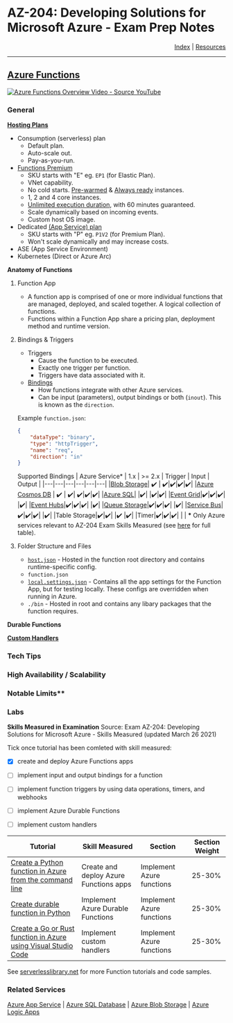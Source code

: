 # AZ-204: Developing Solutions for Microsoft Azure - Exam Prep Notes

<div style="text-align: right"> <a href="..\README.MD">Index</a> | <a href="..\RESOURCES.MD">Resources</a> </div>

----
[Azure Functions](https://docs.microsoft.com/en-us/azure/azure-functions/functions-overview)
----------

[![Azure Functions Overview Video - Source YouTube](https://img.youtube.com/vi/8-jz5f_JyEQ/0.jpg)](https://youtu.be/8-jz5f_JyEQ)

### General

[**Hosting Plans**](https://docs.microsoft.com/en-us/azure/azure-functions/functions-scale)
* Consumption (serverless) plan
  * Default plan.
  * Auto-scale out.
  * Pay-as-you-run.
* [Functions Premium](https://docs.microsoft.com/en-us/azure/azure-functions/functions-premium-plan?tabs=azurecli)
  * SKU starts with "E" eg. `EP1` (for Elastic Plan).
  * VNet capability.
  * No cold starts. [Pre-warmed](https://docs.microsoft.com/en-us/azure/azure-functions/functions-premium-plan?tabs=azurecli#pre-warmed-instances) & [Always ready](https://docs.microsoft.com/en-us/azure/azure-functions/functions-premium-plan?tabs=azurecli#always-ready-instances) instances.
  * 1, 2 and 4 core instances.
  * [Unlimited execution duration](https://docs.microsoft.com/en-us/azure/azure-functions/functions-premium-plan?tabs=azurecli#longer-run-duration), with 60 minutes guaranteed.
  * Scale dynamically based on incoming events.
  * Custom host OS image.
* Dedicated [(App Service) plan](../appservice/README.MD#general)
  * SKU starts with "P" eg. `P1V2` (for Premium Plan).
  * Won't scale dynamically and may increase costs.
* ASE (App Service Environment)
* Kubernetes (Direct or Azure Arc)

**Anatomy of Functions**

1. Function App
   * A function app is comprised of one or more individual functions that are managed, deployed, and scaled together. A logical collection of functions.
   * Functions within a Function App share a pricing plan, deployment method and runtime version. 

2. Bindings & Triggers
   * Triggers
     * Cause the function to be executed.
     * Exactly one trigger per function.
     * Triggers have data associated with it.
   * [Bindings](https://docs.microsoft.com/en-us/azure/azure-functions/add-bindings-existing-function?tabs=csharp)
     * How functions integrate with other Azure services.
     * Can be input (parameters), output bindings or both (`inout`). This is known as the `direction`.


    Example `function.json`:
     ```json
     {
         "dataType": "binary",
         "type": "httpTrigger",
         "name": "req",
         "direction": "in"
     }
     ```

    Supported Bindings 
    | Azure Service* | 1.x | >= 2.x | Trigger | Input | Output |
    |---|---|---|---|---|---|
    |[Blob Storage](https://docs.microsoft.com/en-us/azure/azure-functions/functions-bindings-storage-blob)| :heavy_check_mark: |  :heavy_check_mark:|:heavy_check_mark:|:heavy_check_mark:|:heavy_check_mark:|
    |[Azure Cosmos DB](https://docs.microsoft.com/en-us/azure/azure-functions/functions-bindings-cosmosdb-v2) | :heavy_check_mark: | :heavy_check_mark:| :heavy_check_mark:|:heavy_check_mark:|:heavy_check_mark:|
    |[Azure SQL](https://docs.microsoft.com/en-us/azure/azure-functions/functions-bindings-azure-sql)| |:heavy_check_mark:| |:heavy_check_mark:|:heavy_check_mark:|
    |[Event Grid](https://docs.microsoft.com/en-us/azure/azure-functions/functions-bindings-event-grid)|:heavy_check_mark:|:heavy_check_mark:|:heavy_check_mark:| |:heavy_check_mark:|
    |[Event Hubs](https://docs.microsoft.com/en-us/azure/azure-functions/functions-bindings-event-hubs)|:heavy_check_mark:|:heavy_check_mark:|:heavy_check_mark:| |:heavy_check_mark:|
    |[Queue Storage](https://docs.microsoft.com/en-us/azure/azure-functions/functions-bindings-storage-queue)|:heavy_check_mark:|:heavy_check_mark:|:heavy_check_mark:| |:heavy_check_mark:|
    |[Service Bus](https://docs.microsoft.com/en-us/azure/azure-functions/functions-bindings-service-bus)|:heavy_check_mark:|:heavy_check_mark:|:heavy_check_mark:| |:heavy_check_mark:|
    |Table Storage|:heavy_check_mark:|:heavy_check_mark:| |:heavy_check_mark: |:heavy_check_mark:|
    |Timer|:heavy_check_mark:|:heavy_check_mark:|:heavy_check_mark:| | |
    **\*** Only Azure services relevant to AZ-204 Exam Skills Measured (see [here](https://docs.microsoft.com/en-us/azure/azure-functions/functions-triggers-bindings?tabs=csharp#supported-bindings) for full table).  

3. Folder Structure and Files
   * [`host.json`](https://docs.microsoft.com/en-us/azure/azure-functions/functions-host-json) - Hosted in the function root directory and contains runtime-specific config. 
   * `function.json`
   * [`local.settings.json`](https://docs.microsoft.com/en-us/azure/azure-functions/functions-develop-local#local-settings-file) - Contains all the app settings for the Function App, but for testing locally. These configs are overridden when running in Azure.
   * `./bin` - Hosted in root and contains any libary packages that the function requires.

  




**Durable Functions**

  
**[Custom Handlers](https://docs.microsoft.com/en-us/azure/azure-functions/functions-custom-handlers)**

### Tech Tips

### High Availability / Scalability

### Notable Limits**

### Labs
**Skills Measured in Examination**
Source: Exam AZ-204: Developing Solutions for Microsoft Azure - Skills Measured (updated March 26 2021)

Tick once tutorial has been comleted with skill measured:
- [x] create and deploy Azure Functions apps
- [ ] implement input and output bindings for a function
- [ ] implement function triggers by using data operations, timers, and webhooks
- [ ] implement Azure Durable Functions
- [ ] implement custom handlers


|Tutorial|Skill Measured|Section|Section Weight|
|---|---|---|---|
| [Create a Python function in Azure from the command line](https://docs.microsoft.com/en-us/azure/azure-functions/create-first-function-cli-python?tabs=azure-cli%2Cbash%2Cbrowser)| Create and deploy Azure Functions apps | Implement Azure functions | 25-30%| 
| [Create durable function in Python](https://docs.microsoft.com/en-us/azure/azure-functions/durable/quickstart-python-vscode)| Implement Azure Durable Functions | Implement Azure functions | 25-30% |
|[Create a Go or Rust function in Azure using Visual Studio Code](https://docs.microsoft.com/en-us/azure/azure-functions/create-first-function-vs-code-other?tabs=go%2Clinux)| Implement custom handlers | Implement Azure functions | 25-30% |

See [serverlesslibrary.net](http://serverlesslibrary.net) for more Function tutorials and code samples.

### Related Services
 [Azure App Service](../appservice/README.MD) | [Azure SQL Database](../sqldb/README.MD) | [Azure Blob Storage](../storage/README.MD) | [Azure Logic Apps](../logicapps/README.MD)